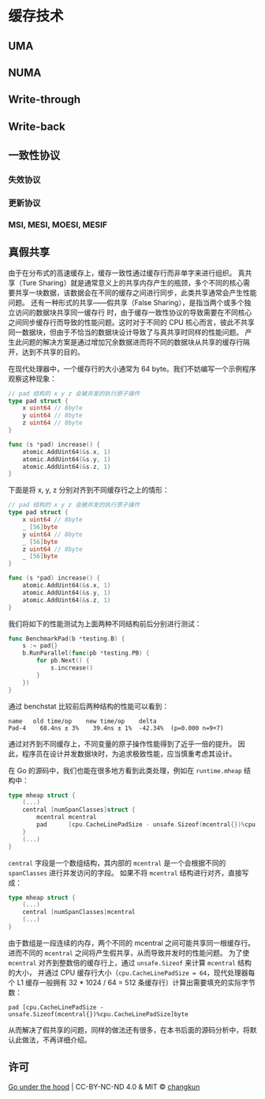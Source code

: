 # 缓存技术

## UMA

## NUMA

## Write-through

## Write-back

## 一致性协议

### 失效协议

### 更新协议

### MSI, MESI, MOESI, MESIF

## 真假共享

由于在分布式的高速缓存上，缓存一致性通过缓存行而非单字来进行组织。
真共享（Ture Sharing）就是通常意义上的共享内存产生的瓶颈，多个不同的核心需要共享一块数据，该数据会在不同的缓存之间进行同步，此类共享通常会产生性能问题。
还有一种形式的共享——假共享（False Sharing），是指当两个或多个独立访问的数据块共享同一缓存行
时，由于缓存一致性协议的导致需要在不同核心之间同步缓存行而导致的性能问题。这时对于不同的 CPU 核心而言，彼此不共享同一数据块，但由于不恰当的数据块设计导致了与真共享时同样的性能问题。
产生此问题的解决方案是通过增加冗余数据进而将不同的数据块从共享的缓存行隔开，达到不共享的目的。

在现代处理器中，一个缓存行的大小通常为 64 byte。我们不妨编写一个示例程序观察这种现象：

```go
// pad 结构的 x y z 会被并发的执行原子操作
type pad struct {
	x uint64 // 8byte
	y uint64 // 8byte
	z uint64 // 8byte
}

func (s *pad) increase() {
	atomic.AddUint64(&s.x, 1)
	atomic.AddUint64(&s.y, 1)
	atomic.AddUint64(&s.z, 1)
}
```

下面是将 x, y, z 分别对齐到不同缓存行之上的情形：

```go
// pad 结构的 x y z 会被并发的执行原子操作
type pad struct {
	x uint64 // 8byte
	_ [56]byte
	y uint64 // 8byte
	_ [56]byte
	z uint64 // 8byte
	_ [56]byte
}

func (s *pad) increase() {
	atomic.AddUint64(&s.x, 1)
	atomic.AddUint64(&s.y, 1)
	atomic.AddUint64(&s.z, 1)
}
```

我们将如下的性能测试为上面两种不同结构前后分别进行测试：

```go
func BenchmarkPad(b *testing.B) {
	s := pad{}
	b.RunParallel(func(pb *testing.PB) {
		for pb.Next() {
			s.increase()
		}
	})
}
```

通过 benchstat 比较前后两种结构的性能可以看到：

```
name   old time/op    new time/op    delta
Pad-4    68.4ns ± 3%    39.4ns ± 1%  -42.34%  (p=0.000 n=9+7)
```

通过对齐到不同缓存上，不同变量的原子操作性能得到了近乎一倍的提升。
因此，程序员在设计并发数据块时，为追求极致性能，应当慎重考虑其设计。

在 Go 的源码中，我们也能在很多地方看到此类处理，例如在 `runtime.mheap` 结构中：

```go
type mheap struct {
	(...)
	central [numSpanClasses]struct {
		mcentral mcentral
		pad      [cpu.CacheLinePadSize - unsafe.Sizeof(mcentral{})%cpu.CacheLinePadSize]byte
	}
	(...)
}
```

`central` 字段是一个数组结构，其内部的 `mcentral` 是一个会根据不同的 `spanClasses` 进行并发访问的字段。
如果不将 `mcentral` 结构进行对齐，直接写成：

```go
type mheap struct {
	(...)
	central [numSpanClasses]mcentral
	(...)
}
```

由于数组是一段连续的内存，两个不同的 mcentral 之间可能共享同一根缓存行。
进而不同的 `mcentral` 之间将产生假共享，从而导致并发时的性能问题。
为了使 `mcentral` 对齐到整数倍的缓存行上，通过 `unsafe.Sizeof` 来计算 `mcentral` 结构的大小，
并通过 CPU 缓存行大小（`cpu.CacheLinePadSize = 64`，现代处理器每个 L1 缓存一般拥有 32 * 1024 / 64 = 512 条缓存行）计算出需要填充的实际字节数：

```
pad [cpu.CacheLinePadSize - unsafe.Sizeof(mcentral{})%cpu.CacheLinePadSize]byte
```

从而解决了假共享的问题，同样的做法还有很多，在本书后面的源码分析中，将默认此做法，不再详细介绍。

## 许可

[Go under the hood](https://github.com/changkun/go-under-the-hood) | CC-BY-NC-ND 4.0 & MIT &copy; [changkun](https://changkun.de)
